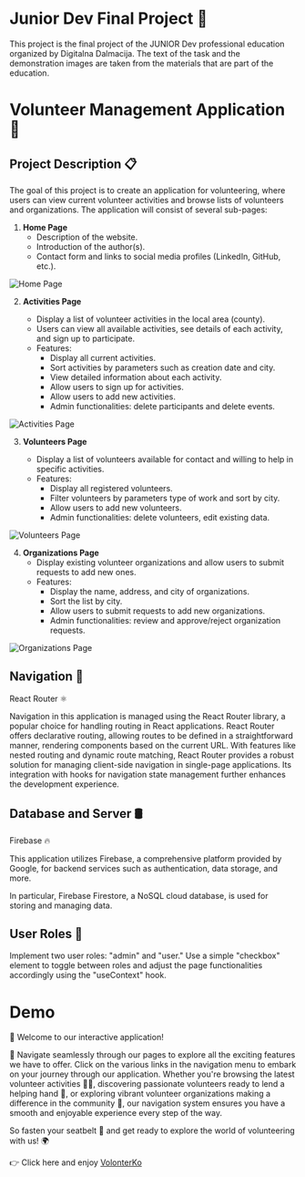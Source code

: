 # Junior Dev Final Project 🚀

This project is the final project of the JUNIOR Dev professional education organized by Digitalna Dalmacija.
The text of the task and the demonstration images are taken from the materials that are part of the education.

# Volunteer Management Application 🤝

## Project Description 📋

The goal of this project is to create an application for volunteering, where users can view current volunteer activities and browse lists of volunteers and organizations. The application will consist of several sub-pages:

1. **Home Page**
   - Description of the website.
   - Introduction of the author(s).
   - Contact form and links to social media profiles (LinkedIn, GitHub, etc.).

![Home Page](https://edit-react-docs.vercel.app/_next/image?url=%2F_next%2Fstatic%2Fmedia%2Fprimjer24_01.f5eb4b1c.png&w=640&q=75)

2. **Activities Page**

   - Display a list of volunteer activities in the local area (county).
   - Users can view all available activities, see details of each activity, and sign up to participate.
   - Features:
     - Display all current activities.
     - Sort activities by parameters such as creation date and city.
     - View detailed information about each activity.
     - Allow users to sign up for activities.
     - Allow users to add new activities.
     - Admin functionalities: delete participants and delete events.

![Activities Page](https://edit-react-docs.vercel.app/_next/image?url=%2F_next%2Fstatic%2Fmedia%2Fprimjer24_02.1f812eed.png&w=1080&q=75)

3. **Volunteers Page**

   - Display a list of volunteers available for contact and willing to help in specific activities.
   - Features:
     - Display all registered volunteers.
     - Filter volunteers by parameters type of work and sort by city.
     - Allow users to add new volunteers.
     - Admin functionalities: delete volunteers, edit existing data.

![Volunteers Page](https://edit-react-docs.vercel.app/_next/image?url=%2F_next%2Fstatic%2Fmedia%2Fprimjer24_03.b1d7f3bb.png&w=1200&q=75)

4. **Organizations Page**
   - Display existing volunteer organizations and allow users to submit requests to add new ones.
   - Features:
     - Display the name, address, and city of organizations.
     - Sort the list by city.
     - Allow users to submit requests to add new organizations.
     - Admin functionalities: review and approve/reject organization requests.

![Organizations Page](https://edit-react-docs.vercel.app/_next/image?url=%2F_next%2Fstatic%2Fmedia%2Fprimjer24_04.5b2786a3.png&w=1920&q=75)

## Navigation 🧭

React Router ⚛️

Navigation in this application is managed using the React Router library, a popular choice for handling routing in React applications. React Router offers declarative routing, allowing routes to be defined in a straightforward manner, rendering components based on the current URL. With features like nested routing and dynamic route matching, React Router provides a robust solution for managing client-side navigation in single-page applications. Its integration with hooks for navigation state management further enhances the development experience.

## Database and Server 🛢️

Firebase 🔥

This application utilizes Firebase, a comprehensive platform provided by Google, for backend services such as authentication, data storage, and more.

In particular, Firebase Firestore, a NoSQL cloud database, is used for storing and managing data.

## User Roles 👥

Implement two user roles: "admin" and "user." Use a simple "checkbox" element to toggle between roles and adjust the page functionalities accordingly using the "useContext" hook.

# Demo

🚀 Welcome to our interactive application!

🧭 Navigate seamlessly through our pages to explore all the exciting features we have to offer. Click on the various links in the navigation menu to embark on your journey through our application. Whether you're browsing the latest volunteer activities 🏃‍♂️, discovering passionate volunteers ready to lend a helping hand 🤝, or exploring vibrant volunteer organizations making a difference in the community 🌟, our navigation system ensures you have a smooth and enjoyable experience every step of the way.

So fasten your seatbelt 🚦 and get ready to explore the world of volunteering with us! 🌍

👉 Click here and enjoy [VolonterKo](junior-dev-final-project.vercel.app)
